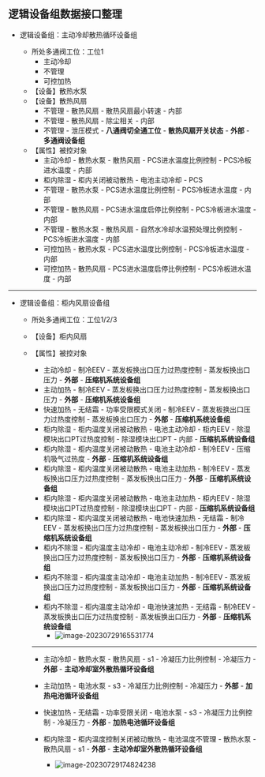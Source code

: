 ## 逻辑设备组数据接口整理

-   逻辑设备组：主动冷却散热循环设备组

    -   所处多通阀工位：工位1
        -   主动冷却
        -   不管理
        -   可控加热
    -   【设备】散热水泵
    -   【设备】散热风扇
        -   不管理 - 散热风扇 - 散热风扇最小转速 - 内部
        -   不管理 - 散热风扇 - 除尘相关 - 内部
        -   不管理 - 泄压模式 - **八通阀切全通工位** - **散热风扇开关状态** - **外部** - **多通阀设备组**
    -   【属性】被控对象
        -   主动冷却 - 散热水泵 - 散热风扇 - PCS进水温度比例控制 - PCS冷板进水温度 - 内部
        -   柜内除湿 - 柜内关闭被动散热 - 电池主动冷却 - PCS
        -   不管理 - 散热水泵 - PCS进水温度比例控制 - PCS冷板进水温度 - 内部
        -   不管理 - 散热风扇 - PCS进水温度启停比例控制 - PCS冷板进水温度 - 内部
        -   不管理 - 散热水泵 - 散热风扇 - 自然水冷却水温预处理比例控制 - PCS冷板进水温度 - 内部
        -   可控加热 - 散热水泵 - PCS进水温度比例控制 - PCS冷板进水温度 - 内部
        -   可控加热 - 散热风扇 - PCS进水温度启停比例控制 - PCS冷板进水温度 - 内部

---

-   逻辑设备组：柜内风扇设备组

    -   所处多通阀工位：工位1/2/3

    -   【设备】柜内风扇

    -   【属性】被控对象

        -   主动冷却 - 制冷EEV - 蒸发板换出口压力过热度控制 -  蒸发板换出口压力 - **外部** - **压缩机系统设备组**
        -   主动加热 - 制冷EEV - 蒸发板换出口压力过热度控制 -  蒸发板换出口压力 - **外部** - **压缩机系统设备组**
        -   快速加热 - 无结霜 - 功率受限模式关闭 - 制冷EEV - 蒸发板换出口压力过热度控制 -  蒸发板换出口压力 - **外部** - **压缩机系统设备组**
        -   柜内除湿 - 柜内温度关闭被动散热 - 电池主动冷却 - 柜内EEV - 除湿模块出口PT过热度控制 - 除湿模块出口PT - 内部 - **压缩机系统设备组**
        -   柜内除湿 - 柜内温度关闭被动散热 - 电池主动冷却 - 制冷EEV - 压缩机吸气过热度 - **外部** - **压缩机系统设备组**
        -   柜内除湿 - 柜内温度关闭被动散热 - 电池主动加热 - 制冷EEV - 蒸发板换出口压力过热度控制 -  蒸发板换出口压力 - **外部** - **压缩机系统设备组**
        -   柜内除湿 - 柜内温度关闭被动散热 - 电池主动加热 - 柜内EEV - 除湿模块出口PT过热度控制 - 除湿模块出口PT - 内部 - **压缩机系统设备组**
        -   柜内除湿 - 柜内温度关闭被动散热 - 电池快速加热 - 无结霜 - 制冷EEV - 蒸发板换出口压力过热度控制 -  蒸发板换出口压力 - **外部** - **压缩机系统设备组**
        -   柜内不除湿 - 柜内温度主动冷却 - 电池主动冷却 - 制冷EEV - 蒸发板换出口压力过热度控制 -  蒸发板换出口压力 - **外部** - **压缩机系统设备组**
        -   柜内不除湿 - 柜内温度主动冷却 - 电池主动加热 - 制冷EEV - 蒸发板换出口压力过热度控制 -  蒸发板换出口压力 - **外部** - **压缩机系统设备组**
        -   柜内不除湿 - 柜内温度主动冷却 - 电池快速加热 - 无结霜 - 制冷EEV - 蒸发板换出口压力过热度控制 -  蒸发板换出口压力 - **外部** - **压缩机系统设备组**
            -   ![image-20230729165531774](http://image.huawei.com/tiny-lts/v1/images/ff2551973cd44e879f8b992b7fdf835c_363x325.png)

        ---

        -   主动冷却 - 散热水泵 - 散热风扇 - s1 - 冷凝压力比例控制 - 冷凝压力 - **外部** - **主动冷却室外散热循环设备组**
        -   主动加热 - 电池水泵 - s3 - 冷凝压力比例控制 - 冷凝压力 - **外部** - **加热电池循环设备组**
        -   快速加热 - 无结霜 - 功率受限关闭 - 电池水泵 - s3 - 冷凝压力比例控制 - 冷凝压力 - **外部** - **加热电池循环设备组**

        -   柜内除湿 - 柜内温度控制关闭被动散热 - 电池温度不管理 - 散热水泵 - 散热风扇 - s1 - **外部** - **主动冷却室外散热循环设备组**
            -   ![image-20230729174824238](http://image.huawei.com/tiny-lts/v1/images/412f0fa8be5c4d6b0c0cc83ca4a18e64_364x331.png)